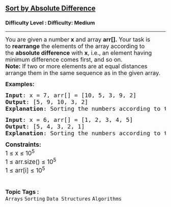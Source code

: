 <h2><a href="https://www.geeksforgeeks.org/problems/sort-by-absolute-difference-1587115621/1?page=1&sortBy=submissions">Sort by Absolute Difference</a></h2><h3>Difficulty Level : Difficulty: Medium</h3><hr><div class="problems_problem_content__Xm_eO"><p><span style="font-size: 18px;">You are given a number<strong>&nbsp;x</strong>&nbsp;and array&nbsp;<strong>arr[].</strong>&nbsp;Your task is to&nbsp;<strong>rearrange</strong>&nbsp;the elements of the array according to the&nbsp;<strong>absolute difference</strong>&nbsp;with <strong>x</strong>, i.e., an element having minimum difference comes first, and so on.<br><strong>Note:</strong>&nbsp;If two or more elements are at equal distances arrange them in the same sequence as in the given array.</span></p>
<p><span style="font-size: 18px;"><strong>Examples:</strong></span></p>
<pre><span style="font-size: 18px;"><strong>Input</strong>: x = 7, arr[] = [10, 5, 3, 9, 2]
<strong>Output</strong>: [5, 9, 10, 3, 2]
<strong>Explanation</strong>: Sorting the numbers according to the absolute difference with 7, we have array elements as 5, 9, 10, 3, 2.</span></pre>
<pre><span style="font-size: 18px;"><strong>Input</strong>: x = 6, arr[] = [1, 2, 3, 4, 5]
<strong>Output</strong>: [5, 4, 3, 2, 1]<br><strong>Explanation</strong>: Sorting the numbers according to the absolute difference with 6, we have array elements as 5, 4, 3, 2, 1.</span></pre>
<p><span style="font-size: 14pt;"><strong>Constraints:<br></strong></span><span style="font-size: 14pt;">1 ≤ x ≤ 10<sup>5</sup><strong><br></strong></span><span style="font-size: 14pt;">1 ≤ arr.size() ≤ 10<sup>5</sup><br></span><span style="font-size: 14pt;">1 ≤ arr[i] ≤ 10<sup>5</sup></span></p></div><br><p><span style=font-size:18px><strong>Topic Tags : </strong><br><code>Arrays</code>&nbsp;<code>Sorting</code>&nbsp;<code>Data Structures</code>&nbsp;<code>Algorithms</code>&nbsp;
